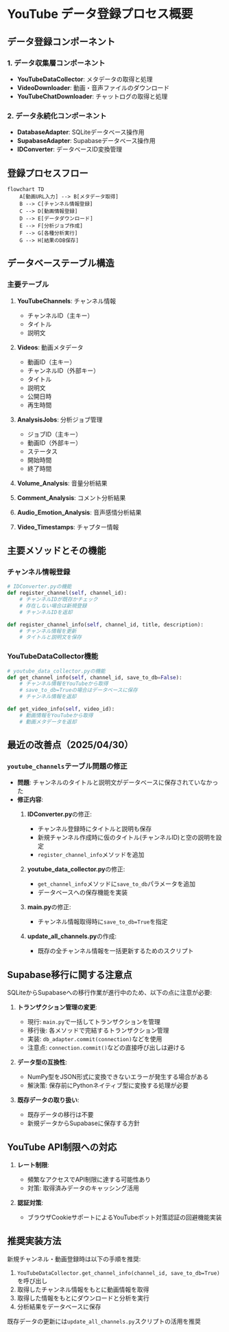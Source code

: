 # YouTube データ登録プロセス概要

## データ登録コンポーネント

### 1. データ収集層コンポーネント
- **YouTubeDataCollector**: メタデータの取得と処理
- **VideoDownloader**: 動画・音声ファイルのダウンロード
- **YouTubeChatDownloader**: チャットログの取得と処理

### 2. データ永続化コンポーネント
- **DatabaseAdapter**: SQLiteデータベース操作用
- **SupabaseAdapter**: Supabaseデータベース操作用
- **IDConverter**: データベースID変換管理

## 登録プロセスフロー

```mermaid
flowchart TD
    A[動画URL入力] --> B[メタデータ取得]
    B --> C[チャンネル情報登録]
    C --> D[動画情報登録]
    D --> E[データダウンロード]
    E --> F[分析ジョブ作成]
    F --> G[各種分析実行]
    G --> H[結果のDB保存]
```

## データベーステーブル構造

### 主要テーブル
1. **YouTubeChannels**: チャンネル情報
   - チャンネルID（主キー）
   - タイトル
   - 説明文
   
2. **Videos**: 動画メタデータ
   - 動画ID（主キー）
   - チャンネルID（外部キー）
   - タイトル
   - 説明文
   - 公開日時
   - 再生時間
   
3. **AnalysisJobs**: 分析ジョブ管理
   - ジョブID（主キー）
   - 動画ID（外部キー）
   - ステータス
   - 開始時間
   - 終了時間

4. **Volume_Analysis**: 音量分析結果
5. **Comment_Analysis**: コメント分析結果
6. **Audio_Emotion_Analysis**: 音声感情分析結果
7. **Video_Timestamps**: チャプター情報

## 主要メソッドとその機能

### チャンネル情報登録

```python
# IDConverter.pyの機能
def register_channel(self, channel_id):
    # チャンネルIDが既存かチェック
    # 存在しない場合は新規登録
    # チャンネルIDを返却

def register_channel_info(self, channel_id, title, description):
    # チャンネル情報を更新
    # タイトルと説明文を保存
```

### YouTubeDataCollector機能

```python
# youtube_data_collector.pyの機能
def get_channel_info(self, channel_id, save_to_db=False):
    # チャンネル情報をYouTubeから取得
    # save_to_db=Trueの場合はデータベースに保存
    # チャンネル情報を返却

def get_video_info(self, video_id):
    # 動画情報をYouTubeから取得
    # 動画メタデータを返却
```

## 最近の改善点（2025/04/30）

### `youtube_channels`テーブル問題の修正
- **問題**: チャンネルのタイトルと説明文がデータベースに保存されていなかった
- **修正内容**:
  1. **IDConverter.py**の修正:
     - チャンネル登録時にタイトルと説明も保存
     - 新規チャンネル作成時に仮のタイトル(チャンネルID)と空の説明を設定
     - `register_channel_info`メソッドを追加
  
  2. **youtube_data_collector.py**の修正:
     - `get_channel_info`メソッドに`save_to_db`パラメータを追加
     - データベースへの保存機能を実装
  
  3. **main.py**の修正:
     - チャンネル情報取得時に`save_to_db=True`を指定
  
  4. **update_all_channels.py**の作成:
     - 既存の全チャンネル情報を一括更新するためのスクリプト

## Supabase移行に関する注意点

SQLiteからSupabaseへの移行作業が進行中のため、以下の点に注意が必要:

1. **トランザクション管理の変更**:
   - 現行: `main.py`で一括してトランザクションを管理
   - 移行後: 各メソッドで完結するトランザクション管理
   - 実装: `db_adapter.commit(connection)`などを使用
   - 注意点: `connection.commit()`などの直接呼び出しは避ける

2. **データ型の互換性**:
   - NumPy型をJSON形式に変換できないエラーが発生する場合がある
   - 解決策: 保存前にPythonネイティブ型に変換する処理が必要

3. **既存データの取り扱い**:
   - 既存データの移行は不要
   - 新規データからSupabaseに保存する方針

## YouTube API制限への対応

1. **レート制限**:
   - 頻繁なアクセスでAPI制限に達する可能性あり
   - 対策: 取得済みデータのキャッシング活用

2. **認証対策**:
   - ブラウザCookieサポートによるYouTubeボット対策認証の回避機能実装

## 推奨実装方法

新規チャンネル・動画登録時は以下の手順を推奨:

1. `YouTubeDataCollector.get_channel_info(channel_id, save_to_db=True)`を呼び出し
2. 取得したチャンネル情報をもとに動画情報を取得
3. 取得した情報をもとにダウンロードと分析を実行
4. 分析結果をデータベースに保存

既存データの更新には`update_all_channels.py`スクリプトの活用を推奨